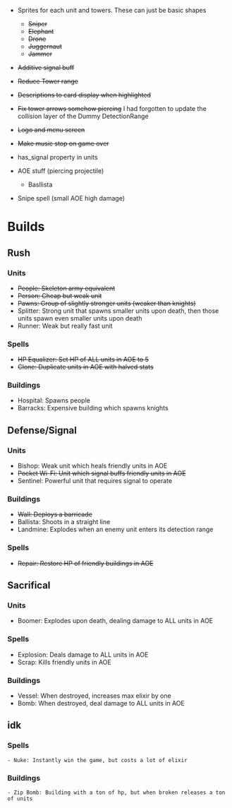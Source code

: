 
- Sprites for each unit and towers. These can just be basic shapes
    - ~~Sniper~~
    - ~~Elephant~~
    - ~~Drone~~
    - ~~Juggernaut~~
    - ~~Jammer~~

- ~~Additive signal buff~~
- ~~Reduce Tower range~~
- ~~Descriptions to card display when highlighted~~
- ~~Fix tower arrows somehow piercing~~ I had forgotten to update the collision layer of the Dummy DetectionRange 
- ~~Logo and menu screen~~
- ~~Make music stop on game over~~
- has_signal property in units
- AOE stuff (piercing projectile)
    - Basllista
- Snipe spell (small AOE high damage)

# Builds
## Rush
### Units
- ~~People: Skeleton army equivalent~~
- ~~Person: Cheap but weak unit~~
- ~~Pawns: Group of slightly stronger units (weaker than knights)~~
- Splitter: Strong unit that spawns smaller units upon death, then those units spawn even smaller units upon death
- Runner: Weak but really fast unit

### Spells
- ~~HP Equalizer: Set HP of ALL units in AOE to 5~~
- ~~Clone: Duplicate units in AOE with halved stats~~

### Buildings
- Hospital: Spawns people
- Barracks: Expensive building which spawns knights

## Defense/Signal

### Units
- Bishop: Weak unit which heals friendly units in AOE
- ~~Pocket Wi-Fi: Unit which signal buffs friendly units in AOE~~
- Sentinel: Powerful unit that requires signal to operate

### Buildings
- ~~Wall: Deploys a barricade~~
- Ballista: Shoots in a straight line
- Landmine: Explodes when an enemy unit enters its detection range

### Spells
- ~~Repair: Restore HP of friendly buildings in AOE~~ 

## Sacrifical

### Units
- Boomer: Explodes upon death, dealing damage to ALL units in AOE

### Spells
- Explosion: Deals damage to ALL units in AOE
- Scrap: Kills friendly units in AOE

### Buildings
- Vessel: When destroyed, increases max elixir by one
- Bomb: When destroyed, deal damage to ALL units in AOE 

## idk

### Spells
	- Nuke: Instantly win the game, but costs a lot of elixir
### Buildings
	- Zip Bomb: Building with a ton of hp, but when broken releases a ton of units
